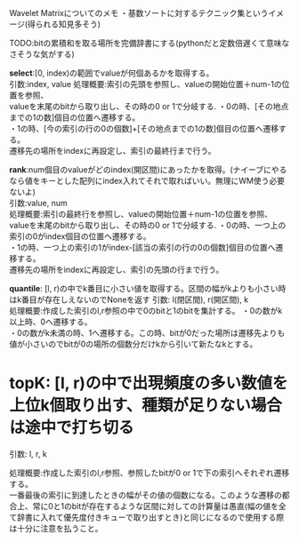 Wavelet Matrixについてのメモ
・基数ソートに対するテクニック集というイメージ(得られる知見多そう)
  
TODO:bitの累積和を取る場所を完備辞書にする(pythonだと定数倍遅くて意味なさそうな気がする)

<b>select</b>:[0, index)の範囲でvalueが何個あるかを取得する。  
引数:index, value
処理概要:索引の先頭を参照し、valueの開始位置＋num-1の位置を参照、  
valueを末尾のbitから取り出し、その時の0 or 1で分岐する.
・0の時、[その地点までの1の数]個目の位置へ遷移する。  
・1の時、[今の索引の行の0の個数]+[その地点までの1の数]個目の位置へ遷移する。  
遷移先の場所をindexに再設定し、索引の最終行まで行う。


<b>rank</b>:num個目のvalueがどのindex(開区間)にあったかを取得。(ナイーブにやるなら値をキーとした配列にindex入れてそれで取ればいい。無理にWM使う必要ないよ)  
引数:value, num  
処理概要:索引の最終行を参照し、valueの開始位置＋num-1の位置を参照、  
valueを末尾のbitから取り出し、その時の0 or 1で分岐する.
・0の時、一つ上の索引の0がindex個目の位置へ遷移する。  
・1の時、一つ上の索引の1がindex-[該当の索引の行の0の個数]個目の位置へ遷移する。  
遷移先の場所をindexに再設定し、索引の先頭の行まで行う。

<b>quantile</b>: [l, r)の中でk番目に小さい値を取得する。区間の幅がkよりも小さい時はk番目が存在しえないのでNoneを返す
引数: l(閉区間), r(開区間), k  
処理概要:作成した索引のl,r参照の中で0のbitと1のbitを集計する。
・0の数がk以上時、0へ遷移する。  
・0の数がk未満の時、1へ遷移する。この時、bitが0だった場所は遷移先よりも値が小さいのでbitが0の場所の個数分だけkから引いて新たなkとする。 


# topK: [l, r)の中で出現頻度の多い数値を上位k個取り出す、種類が足りない場合は途中で打ち切る　　
引数: l, r, k

処理概要:作成した索引のl,r参照、参照したbitが0 or 1で下の索引へそれぞれ遷移する。  
一番最後の索引に到達したときの幅がその値の個数になる。このような遷移の都合上、常に0と1のbitが存在するような区間に対しての計算量は愚直(幅の値を全て辞書に入れて優先度付きキューで取り出すとき)と同じになるので使用する際は十分に注意を払うこと。
